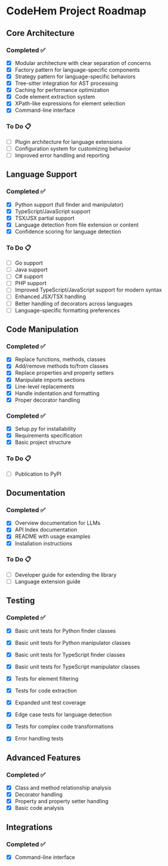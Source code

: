 # CodeHem Project Roadmap

## Core Architecture

### Completed ✅
- [x] Modular architecture with clear separation of concerns
- [x] Factory pattern for language-specific components
- [x] Strategy pattern for language-specific behaviors
- [x] Tree-sitter integration for AST processing
- [x] Caching for performance optimization
- [x] Code element extraction system
- [x] XPath-like expressions for element selection
- [x] Command-line interface

### To Do 📋
- [ ] Plugin architecture for language extensions
- [ ] Configuration system for customizing behavior
- [ ] Improved error handling and reporting

## Language Support

### Completed ✅
- [x] Python support (full finder and manipulator)
- [x] TypeScript/JavaScript support
- [x] TSX/JSX partial support
- [x] Language detection from file extension or content
- [x] Confidence scoring for language detection

### To Do 📋
- [ ] Go support
- [ ] Java support
- [ ] C# support
- [ ] PHP support
- [ ] Improved TypeScript/JavaScript support for modern syntax
- [ ] Enhanced JSX/TSX handling
- [ ] Better handling of decorators across languages
- [ ] Language-specific formatting preferences

## Code Manipulation

### Completed ✅
- [x] Replace functions, methods, classes
- [x] Add/remove methods to/from classes
- [x] Replace properties and property setters
- [x] Manipulate imports sections
- [x] Line-level replacements
- [x] Handle indentation and formatting
- [x] Proper decorator handling

### Completed ✅
- [x] Setup.py for installability
- [x] Requirements specification
- [x] Basic project structure

### To Do 📋
- [ ] Publication to PyPI


## Documentation

### Completed ✅
- [x] Overview documentation for LLMs
- [x] API Index documentation
- [x] README with usage examples
- [x] Installation instructions

### To Do 📋
- [ ] Developer guide for extending the library
- [ ] Language extension guide

## Testing

### Completed ✅
- [x] Basic unit tests for Python finder classes
- [x] Basic unit tests for Python manipulator classes
- [x] Basic unit tests for TypeScript finder classes
- [x] Basic unit tests for TypeScript manipulator classes
- [x] Tests for element filtering
- [x] Tests for code extraction
- [x] Expanded unit test coverage
- [x] Edge case tests for language detection
- [x] Tests for complex code transformations
- [x] Error handling tests


## Advanced Features

### Completed ✅
- [x] Class and method relationship analysis
- [x] Decorator handling
- [x] Property and property setter handling
- [x] Basic code analysis

## Integrations

### Completed ✅
- [x] Command-line interface
